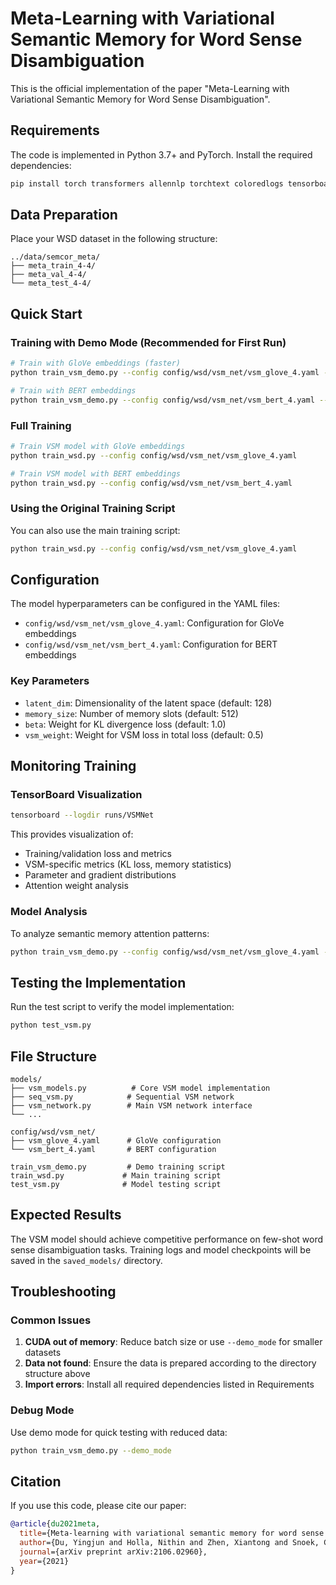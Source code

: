 # Meta-Learning with Variational Semantic Memory for Word Sense Disambiguation

This is the official implementation of the paper "Meta-Learning with Variational Semantic Memory for Word Sense Disambiguation".



## Requirements

The code is implemented in Python 3.7+ and PyTorch. Install the required dependencies:

```bash
pip install torch transformers allennlp torchtext coloredlogs tensorboard numpy pyyaml
```

## Data Preparation

Place your WSD dataset in the following structure:
```
../data/semcor_meta/
├── meta_train_4-4/
├── meta_val_4-4/
└── meta_test_4-4/
```

## Quick Start

### Training with Demo Mode (Recommended for First Run)

```bash
# Train with GloVe embeddings (faster)
python train_vsm_demo.py --config config/wsd/vsm_net/vsm_glove_4.yaml --demo_mode

# Train with BERT embeddings
python train_vsm_demo.py --config config/wsd/vsm_net/vsm_bert_4.yaml --demo_mode
```

### Full Training

```bash
# Train VSM model with GloVe embeddings
python train_wsd.py --config config/wsd/vsm_net/vsm_glove_4.yaml

# Train VSM model with BERT embeddings  
python train_wsd.py --config config/wsd/vsm_net/vsm_bert_4.yaml
```

### Using the Original Training Script

You can also use the main training script:

```bash
python train_wsd.py --config config/wsd/vsm_net/vsm_glove_4.yaml
```

## Configuration

The model hyperparameters can be configured in the YAML files:

- `config/wsd/vsm_net/vsm_glove_4.yaml`: Configuration for GloVe embeddings
- `config/wsd/vsm_net/vsm_bert_4.yaml`: Configuration for BERT embeddings

### Key Parameters

- `latent_dim`: Dimensionality of the latent space (default: 128)
- `memory_size`: Number of memory slots (default: 512)  
- `beta`: Weight for KL divergence loss (default: 1.0)
- `vsm_weight`: Weight for VSM loss in total loss (default: 0.5)

## Monitoring Training

### TensorBoard Visualization

```bash
tensorboard --logdir runs/VSMNet
```

This provides visualization of:
- Training/validation loss and metrics
- VSM-specific metrics (KL loss, memory statistics)
- Parameter and gradient distributions
- Attention weight analysis

### Model Analysis

To analyze semantic memory attention patterns:

```bash
python train_vsm_demo.py --config config/wsd/vsm_net/vsm_glove_4.yaml --analyze_attention
```

## Testing the Implementation

Run the test script to verify the model implementation:

```bash
python test_vsm.py
```

## File Structure

```
models/
├── vsm_models.py          # Core VSM model implementation
├── seq_vsm.py            # Sequential VSM network
├── vsm_network.py        # Main VSM network interface
└── ...

config/wsd/vsm_net/
├── vsm_glove_4.yaml      # GloVe configuration
└── vsm_bert_4.yaml       # BERT configuration

train_vsm_demo.py         # Demo training script
train_wsd.py             # Main training script
test_vsm.py              # Model testing script
```

## Expected Results

The VSM model should achieve competitive performance on few-shot word sense disambiguation tasks. Training logs and model checkpoints will be saved in the `saved_models/` directory.

## Troubleshooting

### Common Issues

1. **CUDA out of memory**: Reduce batch size or use `--demo_mode` for smaller datasets
2. **Data not found**: Ensure the data is prepared according to the directory structure above
3. **Import errors**: Install all required dependencies listed in Requirements

### Debug Mode

Use demo mode for quick testing with reduced data:

```bash
python train_vsm_demo.py --demo_mode
```

## Citation

If you use this code, please cite our paper:

```bibtex
@article{du2021meta,
  title={Meta-learning with variational semantic memory for word sense disambiguation},
  author={Du, Yingjun and Holla, Nithin and Zhen, Xiantong and Snoek, Cees GM and Shutova, Ekaterina},
  journal={arXiv preprint arXiv:2106.02960},
  year={2021}
}
```